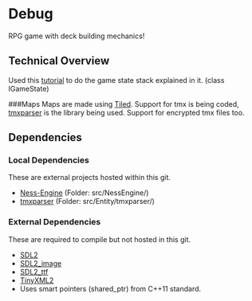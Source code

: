 # Debug
RPG game with deck building mechanics!

## Technical Overview
Used this [tutorial](http://gamedevelopment.tutsplus.com/articles/how-to-build-a-jrpg-a-primer-for-game-developers--gamedev-6676) to do the game state stack explained in it. (class IGameState)

###Maps
Maps are made using [Tiled](http://www.mapeditor.org/). Support for tmx is being coded, [tmxparser](https://github.com/andrewrk/tmxparser) is the library being used. Support for encrypted tmx files too.


## Dependencies
### Local Dependencies
These are external projects hosted within this git.
- [Ness-Engine](http://ness-engine.com) (Folder: src/NessEngine/)
- [tmxparser](https://github.com/andrewrk/tmxparser) (Folder: src/Entity/tmxparser/)

### External Dependencies
These are required to compile but not hosted in this git.
- [SDL2](http://libsdl.org)
- [SDL2_image](https://www.libsdl.org/projects/SDL_image/)
- [SDL2_ttf](https://www.libsdl.org/projects/SDL_ttf/)
- [TinyXML2](http://www.grinninglizard.com/tinyxml2/)
- Uses smart pointers (shared_ptr) from C++11 standard.

